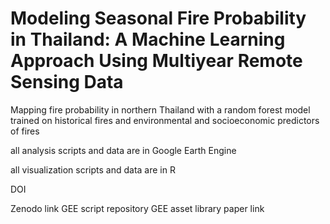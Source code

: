 # Modeling Seasonal Fire Probability in Thailand: A Machine Learning Approach Using Multiyear Remote Sensing Data 

Mapping fire probability in northern Thailand with a random forest model trained on historical fires and environmental and socioeconomic predictors of fires

all analysis scripts and data are in Google Earth Engine

all visualization scripts and data are in R

DOI  

Zenodo link
GEE script repository
GEE asset library
paper link
